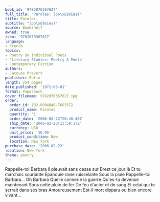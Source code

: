 ```yaml
---
book_id: '9782070367627'
full_title: "Paroles: (po\xE9sies)"
title: Paroles
subtitle: "(po\xE9sies)"
source: Bookshelf
owned: true
isbn: '9782070367627'
language:
- French
topics:
- Poetry By Individual Poets
- 'Literary Studies: Poetry & Poets'
- Contemporary Fiction
authors:
- Jacques Prevert
publisher: Folio
length: 254 pages
date_published: '1972-03-01'
format: Paperback
cover_filename: 9782070367627.jpg
order:
  order_id: 102-0094848-7683372
  product_name: Paroles
  quantity: '1'
  order_date: '2006-02-22T20:48:48Z'
  ship_date: '2006-02-23T13:58:17Z'
  currency: USD
  unit_price: '10.95'
  product_condition: New
  location: New York
purchase_date: '2006-02-23'
location: New York
theme: poetry
---
```

Rappelle-toi Barbara
Il pleuvait sans cesse sur Brest ce jour là
Et tu marchais souriante
Épanouie ravie ruisselante
Sous la pluie
Rappelle-toi Barbara...
Oh Barbara
Quelle connerie la guerre
Qu'es-tu devenue maintenant
Sous cette pluie de fer
De feu d'acier et de sang
Et celui qui te serrait dans ses bras
Amoureusement
Est-il mort disparu ou bien encore vivant...

